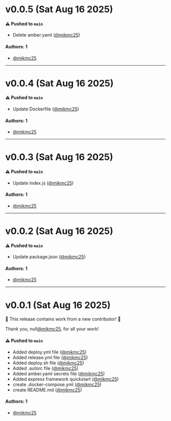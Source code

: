# v0.0.5 (Sat Aug 16 2025)

#### ⚠️ Pushed to `main`

- Delete amber.yaml ([@mikmc25](https://github.com/mikmc25))

#### Authors: 1

- [@mikmc25](https://github.com/mikmc25)

---

# v0.0.4 (Sat Aug 16 2025)

#### ⚠️ Pushed to `main`

- Update Dockerfile ([@mikmc25](https://github.com/mikmc25))

#### Authors: 1

- [@mikmc25](https://github.com/mikmc25)

---

# v0.0.3 (Sat Aug 16 2025)

#### ⚠️ Pushed to `main`

- Update index.js ([@mikmc25](https://github.com/mikmc25))

#### Authors: 1

- [@mikmc25](https://github.com/mikmc25)

---

# v0.0.2 (Sat Aug 16 2025)

#### ⚠️ Pushed to `main`

- Update package.json ([@mikmc25](https://github.com/mikmc25))

#### Authors: 1

- [@mikmc25](https://github.com/mikmc25)

---

# v0.0.1 (Sat Aug 16 2025)

:tada: This release contains work from a new contributor! :tada:

Thank you, null[@mikmc25](https://github.com/mikmc25), for all your work!

#### ⚠️ Pushed to `main`

- Added deploy.yml file ([@mikmc25](https://github.com/mikmc25))
- Added release.yml file ([@mikmc25](https://github.com/mikmc25))
- Added deploy.sh file ([@mikmc25](https://github.com/mikmc25))
- Added .autorc file ([@mikmc25](https://github.com/mikmc25))
- Added amber.yaml secrets file ([@mikmc25](https://github.com/mikmc25))
- Added express framework quickstart ([@mikmc25](https://github.com/mikmc25))
- create .docker-compose.yml ([@mikmc25](https://github.com/mikmc25))
- create README.md ([@mikmc25](https://github.com/mikmc25))

#### Authors: 1

- [@mikmc25](https://github.com/mikmc25)
